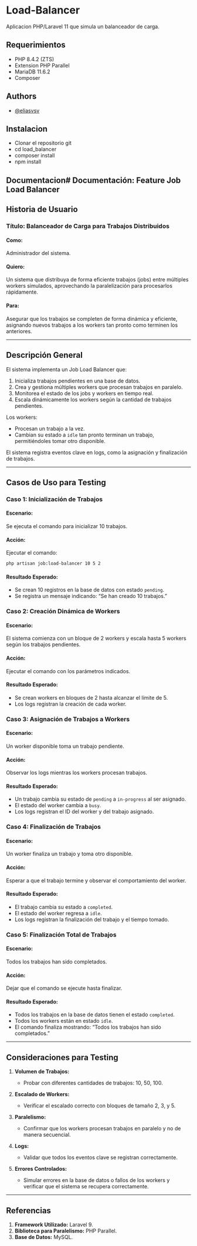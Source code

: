 
# Load-Balancer

Aplicacion PHP/Laravel 11 que simula un balanceador de carga.




## Requerimientos
* PHP 8.4.2 (ZTS)
* Extension PHP Parallel
* MariaDB 11.6.2
* Composer

## Authors

- [@eliasvsv](https://github.com/eliasvsv/apolo-loadbalancer)


## Instalacion
* Clonar el repositorio git
* cd load_balancer
* composer install
* npm install 

## Documentacion# Documentación: Feature Job Load Balancer

## Historia de Usuario

### Título: **Balanceador de Carga para Trabajos Distribuidos**

#### Como:
Administrador del sistema.

#### Quiero:
Un sistema que distribuya de forma eficiente trabajos (jobs) entre múltiples workers simulados, aprovechando la paralelización para procesarlos rápidamente.

#### Para:
Asegurar que los trabajos se completen de forma dinámica y eficiente, asignando nuevos trabajos a los workers tan pronto como terminen los anteriores.

---

## Descripción General

El sistema implementa un Job Load Balancer que:

1. Inicializa trabajos pendientes en una base de datos.
2. Crea y gestiona múltiples workers que procesan trabajos en paralelo.
3. Monitorea el estado de los jobs y workers en tiempo real.
4. Escala dinámicamente los workers según la cantidad de trabajos pendientes.

Los workers:
- Procesan un trabajo a la vez.
- Cambian su estado a `idle` tan pronto terminan un trabajo, permitiéndoles tomar otro disponible.

El sistema registra eventos clave en logs, como la asignación y finalización de trabajos.

---

## Casos de Uso para Testing

### Caso 1: Inicialización de Trabajos

#### Escenario:
Se ejecuta el comando para inicializar 10 trabajos.

#### Acción:
Ejecutar el comando:
```bash
php artisan job:load-balancer 10 5 2
```

#### Resultado Esperado:
- Se crean 10 registros en la base de datos con estado `pending`.
- Se registra un mensaje indicando: “Se han creado 10 trabajos.”

### Caso 2: Creación Dinámica de Workers

#### Escenario:
El sistema comienza con un bloque de 2 workers y escala hasta 5 workers según los trabajos pendientes.

#### Acción:
Ejecutar el comando con los parámetros indicados.

#### Resultado Esperado:
- Se crean workers en bloques de 2 hasta alcanzar el límite de 5.
- Los logs registran la creación de cada worker.

### Caso 3: Asignación de Trabajos a Workers

#### Escenario:
Un worker disponible toma un trabajo pendiente.

#### Acción:
Observar los logs mientras los workers procesan trabajos.

#### Resultado Esperado:
- Un trabajo cambia su estado de `pending` a `in-progress` al ser asignado.
- El estado del worker cambia a `busy`.
- Los logs registran el ID del worker y del trabajo asignado.

### Caso 4: Finalización de Trabajos

#### Escenario:
Un worker finaliza un trabajo y toma otro disponible.

#### Acción:
Esperar a que el trabajo termine y observar el comportamiento del worker.

#### Resultado Esperado:
- El trabajo cambia su estado a `completed`.
- El estado del worker regresa a `idle`.
- Los logs registran la finalización del trabajo y el tiempo tomado.

### Caso 5: Finalización Total de Trabajos

#### Escenario:
Todos los trabajos han sido completados.

#### Acción:
Dejar que el comando se ejecute hasta finalizar.

#### Resultado Esperado:
- Todos los trabajos en la base de datos tienen el estado `completed`.
- Todos los workers están en estado `idle`.
- El comando finaliza mostrando: “Todos los trabajos han sido completados.”

---

## Consideraciones para Testing

1. **Volumen de Trabajos:**
   - Probar con diferentes cantidades de trabajos: 10, 50, 100.
   
2. **Escalado de Workers:**
   - Verificar el escalado correcto con bloques de tamaño 2, 3, y 5.

3. **Paralelismo:**
   - Confirmar que los workers procesan trabajos en paralelo y no de manera secuencial.

4. **Logs:**
   - Validar que todos los eventos clave se registran correctamente.

5. **Errores Controlados:**
   - Simular errores en la base de datos o fallos de los workers y verificar que el sistema se recupera correctamente.

---

## Referencias

1. **Framework Utilizado:** Laravel 9.
2. **Biblioteca para Paralelismo:** PHP Parallel.
3. **Base de Datos:** MySQL.

